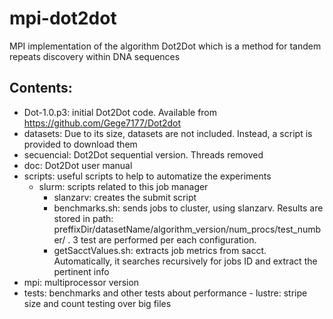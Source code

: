 # mpi-dot2dot

MPI implementation of the algorithm Dot2Dot which is a method for tandem repeats discovery within DNA sequences

## Contents:

- Dot-1.0.p3: initial Dot2Dot code. Available from https://github.com/Gege7177/Dot2dot 
- datasets: Due to its size, datasets are not included. Instead, a script is provided to download them
- secuencial: Dot2Dot sequential version. Threads removed
- doc: Dot2Dot user manual
- scripts: useful scripts to help to automatize the experiments
    - slurm: scripts related to this job manager
        - slanzarv: creates the submit script
        - benchmarks.sh: sends jobs to cluster, using slanzarv. Results are stored in path: preffixDir/datasetName/algorithm_version/num_procs/test_number/ . 3 test are performed per each configuration. 
        - getSacctValues.sh: extracts job metrics from sacct. Automatically, it searches recursively for jobs ID and extract the pertinent info
- mpi: multiprocessor version
- tests: benchmarks and other tests about performance
		- lustre: stripe size and count testing over big files
